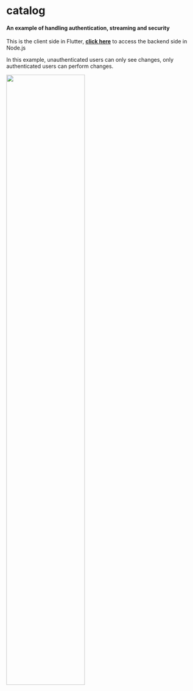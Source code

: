 # catalog

#### An example of handling authentication, streaming and security 

This is the client side in Flutter,
**[click here](https://github.com/RodrigoBertotti/Askless/tree/dev/example/random-numbers-ts)**
to access the backend side in Node.js

In this example, unauthenticated users can only see changes, only authenticated users can perform
changes.

<img src="catalog.gif" width=64% height=64%>
